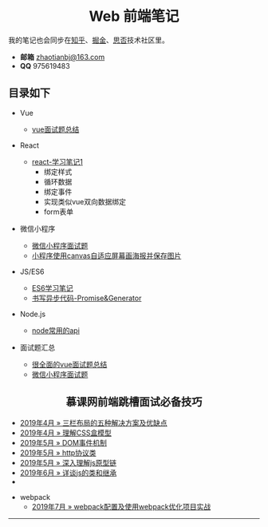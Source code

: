 <h1 align="center">Web 前端笔记</h1>
  
我的笔记也会同步在[知乎](https://www.zhihu.com/people/zhao-tian-24-34/activities)、[掘金](https://juejin.im/user/5c2319a9f265da61117a578f)、[思否](https://segmentfault.com/u/tiantudou)技术社区里。

- **邮箱** zhaotianbj@163.com
- **QQ** 975619483
## 目录如下
- Vue
  * [vue面试题总结](vue/vue面试题总结.md)
- React
  * [react-学习笔记1](react/react/react-学习笔记1.md)
    - 绑定样式
    - 循环数据
    - 绑定事件
    - 实现类似vue双向数据绑定
    - form表单
- 微信小程序
  * [微信小程序面试题](weichat/微信小程序面试题.md)
  * [小程序使用canvas自适应屏幕画海报并保存图片](weichat/小程序使用canvas自适应屏幕画海报并保存图片.md)
- JS/ES6
  * [ES6学习笔记](js/ES6学习笔记.md)
  * [书写异步代码-Promise&Generator](js/promise&generator.md)

- Node.js
  * [node常用的api](node/node常用的api.md)

- 面试题汇总
  * [很全面的vue面试题总结](vue/vue面试题总结.md)
  * [微信小程序面试题](weichat/微信小程序面试题.md)

<h2 align="center">慕课网前端跳槽面试必备技巧</h2>


* [2019年4月 » 三栏布局的五种解决方案及优缺点](interview/muke/三栏布局的五种解决方案及优缺点.md)
* [2019年4月 » 理解CSS盒模型](interview/muke/理解CSS盒模型.md)
* [2019年5月 » DOM事件机制](interview/muke/DOM事件机制.md)
* [2019年5月 » http协议类](interview/muke/http协议类.md)
* [2019年5月 » 深入理解js原型链](interview/muke/深入理解js原型链.md)
* [2019年6月 » 详谈js的类和继承](interview/muke/详谈js的类和继承.md)
* 


- webpack
  * [2019年7月 » webpack配置及使用webpack优化项目实战](webpack/webpack配置及使用webpack优化项目实战.md)
---